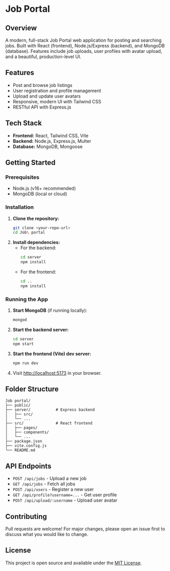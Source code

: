 # Job Portal

## Overview
A modern, full-stack Job Portal web application for posting and searching jobs. Built with React (frontend), Node.js/Express (backend), and MongoDB (database). Features include job uploads, user profiles with avatar upload, and a beautiful, production-level UI.

## Features
- Post and browse job listings
- User registration and profile management
- Upload and update user avatars
- Responsive, modern UI with Tailwind CSS
- RESTful API with Express.js

## Tech Stack
- **Frontend:** React, Tailwind CSS, Vite
- **Backend:** Node.js, Express.js, Multer
- **Database:** MongoDB, Mongoose

## Getting Started

### Prerequisites
- Node.js (v16+ recommended)
- MongoDB (local or cloud)

### Installation
1. **Clone the repository:**
	```bash
	git clone <your-repo-url>
	cd Job\ portal
	```
2. **Install dependencies:**
	- For the backend:
	  ```bash
	  cd server
	  npm install
	  ```
	- For the frontend:
	  ```bash
	  cd ..
	  npm install
	  ```

### Running the App
1. **Start MongoDB** (if running locally):
	```bash
	mongod
	```
2. **Start the backend server:**
	```bash
	cd server
	npm start
	```
3. **Start the frontend (Vite) dev server:**
	```bash
	npm run dev
	```
4. Visit [http://localhost:5173](http://localhost:5173) in your browser.

## Folder Structure

```
Job portal/
├── public/
├── server/           # Express backend
│   ├── src/
│   └── ...
├── src/              # React frontend
│   ├── pages/
│   ├── components/
│   └── ...
├── package.json
├── vite.config.js
└── README.md
```

## API Endpoints
- `POST /api/jobs` - Upload a new job
- `GET /api/jobs` - Fetch all jobs
- `POST /api/users` - Register a new user
- `GET /api/profile?username=...` - Get user profile
- `POST /api/upload/:username` - Upload user avatar

## Contributing
Pull requests are welcome! For major changes, please open an issue first to discuss what you would like to change.

## License
This project is open source and available under the [MIT License](LICENSE).